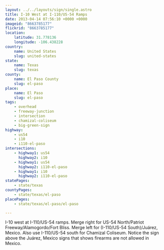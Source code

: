 ```yaml
---
layout: ../../layouts/sign/single.astro
title: I-10 West at I-110/US-54 Ramps
date: 2013-04-14 07:56:10 +0000 +0000
imageid: "8663785177"
flickrid: "8663785177"
location:
    latitude: 31.778136
    longitude: -106.438228
country:
    name: United States
    slug: united-states
state:
    name: Texas
    slug: texas
county:
    name: El Paso County
    slug: el-paso
place:
    name: El Paso
    slug: el-paso
tags:
    - overhead
    - freeway-junction
    - intersection
    - chamizal-coliseum
    - big-green-sign
highway:
    - us54
    - i10
    - i110-el-paso
intersections:
    - highway1: us54
      highway2: i10
    - highway1: us54
      highway2: i110-el-paso
    - highway1: i10
      highway2: i110-el-paso
statePages:
    - state/texas
countyPages:
    - state/texas/el-paso
placePages:
    - state/texas/el-paso/el-paso

---
```

I-10 west at I-110/US-54 ramps.  Merge right for US-54 North/Patriot Freeway/Alamogordo/Fort Bliss.  Merge left for (I-110/US-54 South)/Juárez, Mexico.  Also use I-110/US-54 south for Chamizal Coliseum.  Notice the sign above the Juárez, Mexico signs that shows firearms are not allowed in Mexico.